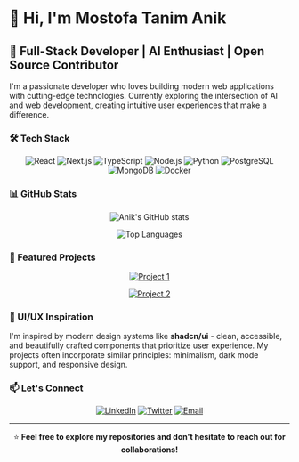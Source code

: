 # 👋 Hi, I'm Mostofa Tanim Anik

## 🚀 Full-Stack Developer | AI Enthusiast | Open Source Contributor

I'm a passionate developer who loves building modern web applications with cutting-edge technologies. Currently exploring the intersection of AI and web development, creating intuitive user experiences that make a difference.

### 🛠️ Tech Stack

<div align="center">

![React](https://img.shields.io/badge/React-20232A?style=for-the-badge&logo=react&logoColor=61DAFB)
![Next.js](https://img.shields.io/badge/Next.js-000000?style=for-the-badge&logo=next.js&logoColor=white)
![TypeScript](https://img.shields.io/badge/TypeScript-007ACC?style=for-the-badge&logo=typescript&logoColor=white)
![Node.js](https://img.shields.io/badge/Node.js-43853D?style=for-the-badge&logo=node.js&logoColor=white)
![Python](https://img.shields.io/badge/Python-3776AB?style=for-the-badge&logo=python&logoColor=white)
![PostgreSQL](https://img.shields.io/badge/PostgreSQL-316192?style=for-the-badge&logo=postgresql&logoColor=white)
![MongoDB](https://img.shields.io/badge/MongoDB-4EA94B?style=for-the-badge&logo=mongodb&logoColor=white)
![Docker](https://img.shields.io/badge/Docker-2496ED?style=for-the-badge&logo=docker&logoColor=white)

</div>

### 📊 GitHub Stats

<div align="center">

![Anik's GitHub stats](https://github-readme-stats.vercel.app/api?username=aniktanims&show_icons=true&theme=radical&hide_border=true&bg_color=0D1117&title_color=58A6FF&icon_color=79C0FF&text_color=C9D1D9)

![Top Languages](https://github-readme-stats.vercel.app/api/top-langs/?username=aniktanims&layout=compact&theme=radical&hide_border=true&bg_color=0D1117&title_color=58A6FF&text_color=C9D1D9)

</div>

### 🌟 Featured Projects

<div align="center">

[![Project 1](https://github-readme-stats.vercel.app/api/pin/?username=aniktanims&repo=project1&theme=radical&hide_border=true&bg_color=0D1117)](https://github.com/aniktanims/project1)

[![Project 2](https://github-readme-stats.vercel.app/api/pin/?username=aniktanims&repo=project2&theme=radical&hide_border=true&bg_color=0D1117)](https://github.com/aniktanims/project2)

</div>

### 🎨 UI/UX Inspiration

I'm inspired by modern design systems like **shadcn/ui** - clean, accessible, and beautifully crafted components that prioritize user experience. My projects often incorporate similar principles: minimalism, dark mode support, and responsive design.

### 📫 Let's Connect

<div align="center">

[![LinkedIn](https://img.shields.io/badge/LinkedIn-0077B5?style=for-the-badge&logo=linkedin&logoColor=white)](https://linkedin.com/in/aniktanims)
[![Twitter](https://img.shields.io/badge/Twitter-1DA1F2?style=for-the-badge&logo=twitter&logoColor=white)](https://twitter.com/aniktanims)
[![Email](https://img.shields.io/badge/Email-D14836?style=for-the-badge&logo=gmail&logoColor=white)](mailto:anik@example.com)

</div>

---

<div align="center">

⭐ **Feel free to explore my repositories and don't hesitate to reach out for collaborations!**

</div>

